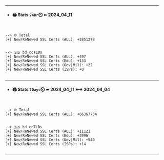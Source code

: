 

---
- #### 🖨️ **Stats** `24Hr`⏲️ ➼ 2024_04_11
```console


--> 🌐 Total
[+] New/ReNewed SSL Certs (ALL): +3851278


--> 🇧🇩 bd_ccTLDs
[+] New/ReNewed SSL Certs (ALL): +497
[+] New/ReNewed SSL Certs (Edu): +133
[+] New/ReNewed SSL Certs (Gov|Mil): +22
[+] New/ReNewed SSL Certs (ISPs): +0


```

---
- #### 🖨️ **Stats** `7Days`⏲️ ➼ 2024_04_11 <--> 2024_04_04
```console


--> 🌐 Total
[+] New/ReNewed SSL Certs (ALL): +66367734


--> 🇧🇩 bd_ccTLDs
[+] New/ReNewed SSL Certs (ALL): +11121
[+] New/ReNewed SSL Certs (Edu): +3996
[+] New/ReNewed SSL Certs (Gov|Mil): +540
[+] New/ReNewed SSL Certs (ISPs): +14


```

---

